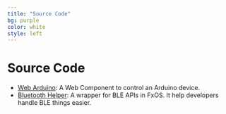 ```yaml
---
title: "Source Code"
bg: purple
color: white
style: left
---
```


# Source Code
* [Web Arduino](https://github.com/evanxd/web-arduino): A Web Component to control an Arduino device.
* [Bluetooth Helper](https://github.com/evanxd/bluetooth-helper): A wrapper for BLE APIs in FxOS. It help developers handle BLE things easier.
